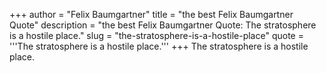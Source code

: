 +++
author = "Felix Baumgartner"
title = "the best Felix Baumgartner Quote"
description = "the best Felix Baumgartner Quote: The stratosphere is a hostile place."
slug = "the-stratosphere-is-a-hostile-place"
quote = '''The stratosphere is a hostile place.'''
+++
The stratosphere is a hostile place.

